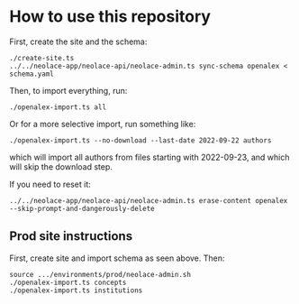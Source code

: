 # How to use this repository

First, create the site and the schema:

```
./create-site.ts
../../neolace-app/neolace-api/neolace-admin.ts sync-schema openalex < schema.yaml
```

Then, to import everything, run:

```
./openalex-import.ts all
```

Or for a more selective import, run something like:

```
./openalex-import.ts --no-download --last-date 2022-09-22 authors
```

which will import all authors from files starting with 2022-09-23, and which will skip the download step.

If you need to reset it:

```
../../neolace-app/neolace-api/neolace-admin.ts erase-content openalex --skip-prompt-and-dangerously-delete
```


## Prod site instructions

First, create site and import schema as seen above. Then:

```
source .../environments/prod/neolace-admin.sh
./openalex-import.ts concepts
./openalex-import.ts institutions
```
